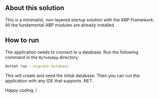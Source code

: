 ## About this solution

This is a minimalist, non-layered startup solution with the ABP Framework. All the fundamental ABP modules are already installed.

## How to run

The application needs to connect to a database. Run the following command in the `MyTodoApp` directory:

````bash
dotnet run --migrate-database
````

This will create and seed the initial database. Then you can run the application with any IDE that supports .NET.

Happy coding..!




